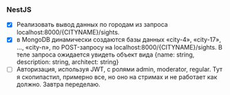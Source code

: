 
### NestJS

- [x] Реализовать вывод данных по городам из запроса localhost:8000/{CITYNAME}/sights.
- [x] в MongoDB динамически создаются базы данных «city-4», «city-17», …, «city-n», по POST-запросу на localhost:8000/{CITYNAME}/sights. В теле запроса ожидается увидеть объект вида {name: string, description: string, architect: string}
- [ ] Aвторизация, используя JWT, с ролями admin, moderator, regular. Тут я скопипастил, примерно все, но оно на стримах и не работает как должно. Завтра переделаю.

